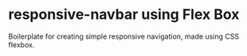 # responsive-navbar using Flex Box

Boilerplate for creating simple responsive navigation, made using CSS flexbox.

